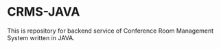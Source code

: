 # CRMS-JAVA
This is repository for backend service of Conference Room Management System written in JAVA.
